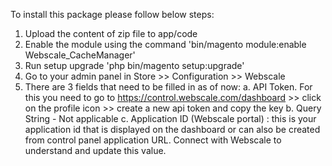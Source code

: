
To install this package please follow below steps:

1. Upload the content of zip file to app/code
2. Enable the module using the command 'bin/magento module:enable Webscale_CacheManager'
3. Run setup upgrade 'php bin/magento setup:upgrade'
4. Go to your admin panel in Store >> Configuration >> Webscale
5. There are 3 fields that need to be filled in as of now:
    a. API Token. For this you need to go to https://control.webscale.com/dashboard >> click on the profile icon >> create a new api token and copy the key
    b. Query String - Not applicable
    c. Application ID (Webscale portal) : this is your application id that is displayed on the dashboard or can also be created from control panel application URL. Connect with Webscale to understand and update this value.


